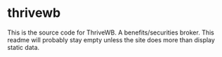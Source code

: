 # thrivewb

This is the source code for ThriveWB. A benefits/securities broker. This readme will probably stay empty unless the site does more than display static data.
